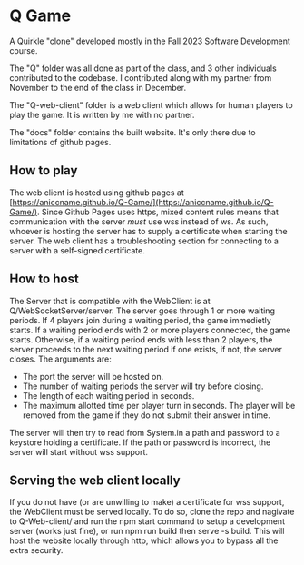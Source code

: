 # Q Game
A Quirkle "clone" developed mostly in the Fall 2023 Software Development course.

The "Q" folder was all done as part of the class, and 3 other individuals contributed to the codebase. I contributed along with my partner from November to the end of the class in December. 

The "Q-web-client" folder is a web client which allows for human players to play the game. It is written by me with no partner.

The "docs" folder contains the built website. It's only there due to limitations of github pages. 

## How to play
The web client is hosted using github pages at [https://aniccname.github.io/Q-Game/](https://aniccname.github.io/Q-Game/). 
Since Github Pages uses https, mixed content rules means that communication with the server *must* use wss instead of ws. 
As such, whoever is hosting the server has to supply a certificate when starting the server. The web client has a 
troubleshooting section for connecting to a server with a self-signed certificate. 

## How to host
The Server that is compatible with the WebClient is at Q/WebSocketServer/server. The server goes through 1 or more waiting 
periods. If 4 players join during a waiting period, the game immedietly starts. If a waiting period ends with 2 or more 
players connected, the game starts. Otherwise, if a waiting period ends with less than 2 players, the server proceeds to the next waiting period if one exists, if not, the server closes. 
The arguments are:  
   * The port the server will be hosted on.  
   * The number of waiting periods the server will try before closing.   
   * The length of each waiting period in seconds.   
   * The maximum allotted time per player turn in seconds. The player will be removed from the game if they do not submit their answer in time.   

The server will then try to read from System.in a path and password to a keystore holding a certificate. If the path or password is incorrect, the server will start without wss support. 

## Serving the web client locally
If you do not have (or are unwilling to make) a certificate for wss support, the WebClient must be served locally. To 
do so, clone the repo and nagivate to Q-Web-client/ and run the npm start command to setup a development server (works just 
fine), or run npm run build then serve -s build. This will host the website locally through http, which allows you to bypass
all the extra security. 
